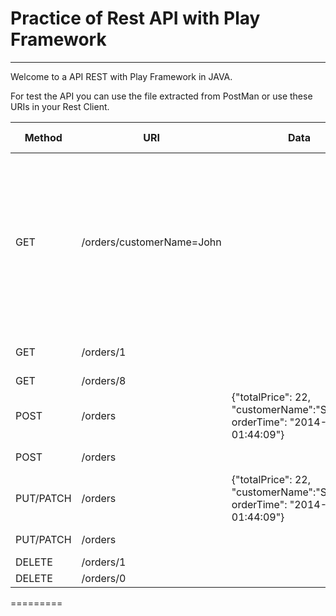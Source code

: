Practice of Rest API with Play Framework
================================

-----
Welcome to a API REST with Play Framework in JAVA.

For test the API you can use the file extracted from PostMan or use these URIs in your Rest Client.


| Method | URI | Data | HTTP Code | Response (in JSON) |
| ------ | --- | ---- | --------- | ------------------ |
| GET | /orders/customerName=John |  | 200 | {"data": [{"orderId": 3,"orderTime": 1467794649000,"totalPrice": 42,"customerName": "John"}, {"orderId": 5,"orderTime": 1467794649000,"totalPrice": 85,"customerName": "John"}, {"orderId": 6,"orderTime": 1467794649000,"totalPrice": 85,"customerName": "John"}], "total": 4, "link-next": "/orders?page=2&customerName=John", "link-self": "/orders?customerName=John"} |
| GET | /orders/1 |  | 200 | {"orderId": 1,"orderTime": 1467794649000,"totalPrice": 22,"customerName": "Owen"} |
| GET | /orders/8 |  | 404 | {"error":"Not found 8"} |
| POST |/orders | 	{"totalPrice": 22, "customerName":"Stephen", orderTime": "2014-10-09 01:44:09"}	|201|	{"orderId": 163,"orderTime": 1412838000000,"totalPrice": 22,"customerName": "Stephen"}|
| POST |/orders |  | 400 | {"customerName": ["This field is required"]} |
| PUT/PATCH | /orders | {"totalPrice": 22, "customerName":"Stephen", orderTime": "2014-10-09 01:44:09"}	|200|	{"orderId": 164,"orderTime": 1412838000000,"totalPrice": 22,"customerName": "Stephen"}|
| PUT/PATCH |/orders |  | 400 | {"customerName": ["This field is required"]} |
| DELETE | /orders/1 |  | 200 | {"msg":"Deleted 1"} |
| DELETE | /orders/0 |  | 404 | {"error":"Not found 0"} |

=========
